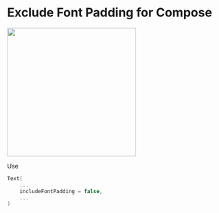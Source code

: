 # Exclude Font Padding for Compose

<img src = "https://user-images.githubusercontent.com/58181195/128191225-6ee41395-a443-4042-9ff4-715d1d62f1c1.png" width="300" height="height size%">

Use
``` kotlin
Text(
    ...
    includeFontPadding = false,
    ...
)
```

